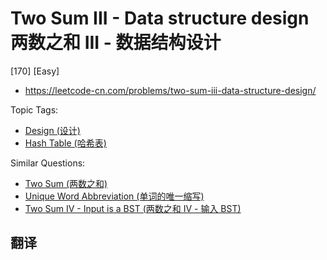 # Two Sum III - Data structure design 两数之和 III - 数据结构设计

[170] [Easy]

- https://leetcode-cn.com/problems/two-sum-iii-data-structure-design/

Topic Tags:

- [Design (设计)](https://leetcode-cn.com/tag/design/)
- [Hash Table (哈希表)](https://leetcode-cn.com/tag/hash-table/)

Similar Questions:

- [Two Sum (两数之和)](https://leetcode-cn.com/problems/two-sum/)
- [Unique Word Abbreviation (单词的唯一缩写)](https://leetcode-cn.com/problems/unique-word-abbreviation/)
- [Two Sum IV - Input is a BST (两数之和 IV - 输入 BST)](https://leetcode-cn.com/problems/two-sum-iv-input-is-a-bst/)

## 翻译
